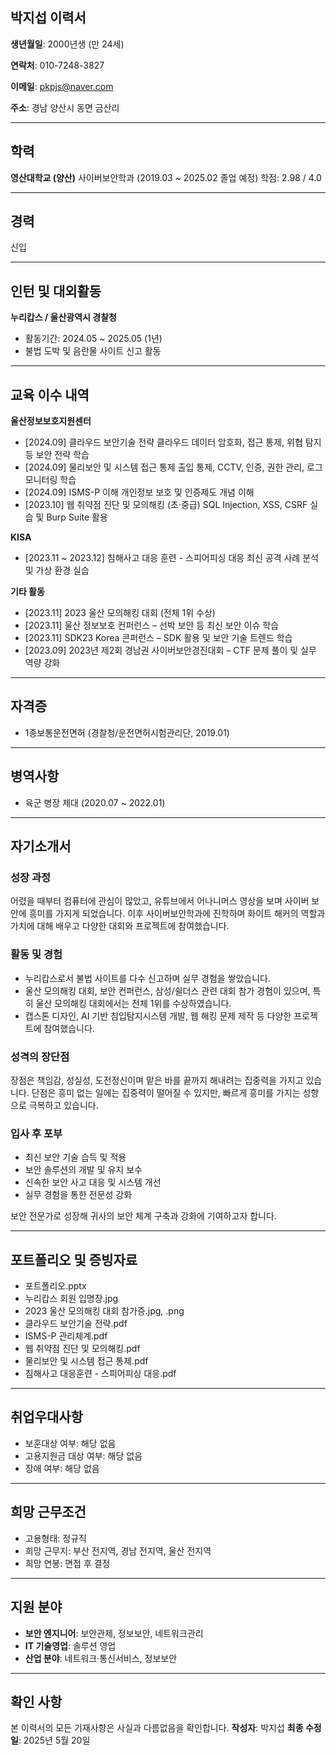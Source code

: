 ## 박지섭 이력서

**생년월일**: 2000년생 (만 24세)

**연락처**: 010-7248-3827

**이메일**: [pkpjs@naver.com](mailto:pkpjs@naver.com)

**주소**: 경남 양산시 동면 금산리

---

## 학력

**영산대학교 (양산)**
사이버보안학과 (2019.03 \~ 2025.02 졸업 예정)
학점: 2.98 / 4.0

---

## 경력

신입

---

## 인턴 및 대외활동

**누리캅스 / 울산광역시 경찰청**

* 활동기간: 2024.05 \~ 2025.05 (1년)
* 불법 도박 및 음란물 사이트 신고 활동

---

## 교육 이수 내역

**울산정보보호지원센터**

* \[2024.09] 클라우드 보안기술 전략
  클라우드 데이터 암호화, 접근 통제, 위협 탐지 등 보안 전략 학습
* \[2024.09] 물리보안 및 시스템 접근 통제
  출입 통제, CCTV, 인증, 권한 관리, 로그 모니터링 학습
* \[2024.09] ISMS-P 이해
  개인정보 보호 및 인증제도 개념 이해
* \[2023.10] 웹 취약점 진단 및 모의해킹 (초·중급)
  SQL Injection, XSS, CSRF 실습 및 Burp Suite 활용

**KISA**

* \[2023.11 \~ 2023.12] 침해사고 대응 훈련 - 스피어피싱 대응
  최신 공격 사례 분석 및 가상 환경 실습

**기타 활동**

* \[2023.11] 2023 울산 모의해킹 대회 (전체 1위 수상)
* \[2023.11] 울산 정보보호 컨퍼런스 – 선박 보안 등 최신 보안 이슈 학습
* \[2023.11] SDK23 Korea 콘퍼런스 – SDK 활용 및 보안 기술 트렌드 학습
* \[2023.09] 2023년 제2회 경남권 사이버보안경진대회 – CTF 문제 풀이 및 실무 역량 강화

---

## 자격증

* 1종보통운전면허 (경찰청/운전면허시험관리단, 2019.01)

---

## 병역사항

* 육군 병장 제대 (2020.07 \~ 2022.01)

---

## 자기소개서

### 성장 과정

어렸을 때부터 컴퓨터에 관심이 많았고, 유튜브에서 어나니머스 영상을 보며 사이버 보안에 흥미를 가지게 되었습니다. 이후 사이버보안학과에 진학하며 화이트 해커의 역할과 가치에 대해 배우고 다양한 대회와 프로젝트에 참여했습니다.

### 활동 및 경험

* 누리캅스로서 불법 사이트를 다수 신고하며 실무 경험을 쌓았습니다.
* 울산 모의해킹 대회, 보안 컨퍼런스, 삼성/쉴더스 관련 대회 참가 경험이 있으며, 특히 울산 모의해킹 대회에서는 전체 1위를 수상하였습니다.
* 캡스톤 디자인, AI 기반 침입탐지시스템 개발, 웹 해킹 문제 제작 등 다양한 프로젝트에 참여했습니다.

### 성격의 장단점

장점은 책임감, 성실성, 도전정신이며 맡은 바를 끝까지 해내려는 집중력을 가지고 있습니다. 단점은 흥미 없는 일에는 집중력이 떨어질 수 있지만, 빠르게 흥미를 가지는 성향으로 극복하고 있습니다.

### 입사 후 포부

* 최신 보안 기술 습득 및 적용
* 보안 솔루션의 개발 및 유지 보수
* 신속한 보안 사고 대응 및 시스템 개선
* 실무 경험을 통한 전문성 강화

보안 전문가로 성장해 귀사의 보안 체계 구축과 강화에 기여하고자 합니다.

---

## 포트폴리오 및 증빙자료

* 포트폴리오.pptx
* 누리캅스 회원 입명장.jpg
* 2023 울산 모의해킹 대회 참가증.jpg, .png
* 클라우드 보안기술 전략.pdf
* ISMS-P 관리체계.pdf
* 웹 취약점 진단 및 모의해킹.pdf
* 물리보안 및 시스템 접근 통제.pdf
* 침해사고 대응훈련 - 스피어피싱 대응.pdf

---

## 취업우대사항

* 보훈대상 여부: 해당 없음
* 고용지원금 대상 여부: 해당 없음
* 장애 여부: 해당 없음

---

## 희망 근무조건

* 고용형태: 정규직
* 희망 근무지: 부산 전지역, 경남 전지역, 울산 전지역
* 희망 연봉: 면접 후 결정

---

## 지원 분야

* **보안 엔지니어**: 보안관제, 정보보안, 네트워크관리
* **IT 기술영업**: 솔루션 영업
* **산업 분야**: 네트워크·통신서비스, 정보보안

---

## 확인 사항

본 이력서의 모든 기재사항은 사실과 다름없음을 확인합니다.
**작성자**: 박지섭
**최종 수정일**: 2025년 5월 20일
